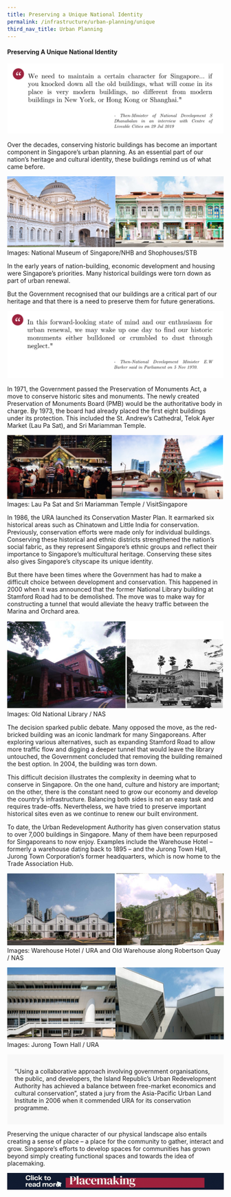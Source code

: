 ```yaml
---
title: Preserving a Unique National Identity
permalink: /infrastructure/urban-planning/unique
third_nav_title: Urban Planning
---
```

#### Preserving A Unique National Identity

![Alt text for image on Isomer site](/images/infrastructure/urban-planning/up-18.png)

Over the decades, conserving historic buildings has become an important component in Singapore’s urban planning. As an essential part of our nation’s heritage and cultural identity, these buildings remind us of what came before.

![Alt text for image on Isomer site](/images/infrastructure/urban-planning/up-19.png)Images: National Museum of Singapore/NHB and Shophouses/STB

In the early years of nation-building, economic development and housing were Singapore’s priorities. Many historical buildings were torn down as part of urban renewal.

But the Government recognised that our buildings are a critical part of our heritage and that there is a need to preserve them for future generations.

![Alt text for image on Isomer site](/images/infrastructure/urban-planning/up-20.png)

In 1971, the Government passed the Preservation of Monuments Act, a move to conserve historic sites and monuments. The newly created Preservation of Monuments Board (PMB) would be the authoritative body in charge. By 1973, the board had already placed the first eight buildings under its protection. This included the St. Andrew’s Cathedral, Telok Ayer Market (Lau Pa Sat), and Sri Mariamman Temple.

![Alt text for image on Isomer site](/images/infrastructure/urban-planning/up-21.png)Images: Lau Pa Sat and Sri Mariamman Temple / VisitSingapore

In 1986, the URA launched its Conservation Master Plan. It earmarked six historical areas such as Chinatown and Little India for conservation. Previously, conservation efforts were made only for individual buildings. Conserving these historical and ethnic districts strengthened the nation’s social fabric, as they represent Singapore’s ethnic groups and reflect their importance to Singapore’s multicultural heritage. Conserving these sites also gives Singapore’s cityscape its unique identity.

But there have been times where the Government has had to make a difficult choice between development and conservation. This happened in 2000 when it was announced that the former National Library building at Stamford Road had to be demolished. The move was to make way for constructing a tunnel that would alleviate the heavy traffic between the Marina and Orchard area.

![Alt text for image on Isomer site](/images/infrastructure/urban-planning/up-22.png)Images: Old National Library / NAS

The decision sparked public debate. Many opposed the move, as the red-bricked building was an iconic landmark for many Singaporeans. After exploring various alternatives, such as expanding Stamford Road to allow more traffic flow and digging a deeper tunnel that would leave the library untouched, the Government concluded that removing the building remained the best option. In 2004, the building was torn down.

This difficult decision illustrates the complexity in deeming what to conserve in Singapore. On the one hand, culture and history are important; on the other, there is the constant need to grow our economy and develop the country’s infrastructure. Balancing both sides is not an easy task and requires trade-offs. Nevertheless, we have tried to preserve important historical sites even as we continue to renew our built environment.

To date, the Urban Redevelopment Authority has given conservation status to over 7,000 buildings in Singapore. Many of them have been repurposed for Singaporeans to now enjoy. Examples include the Warehouse Hotel – formerly a warehouse dating back to 1895 – and the Jurong Town Hall, Jurong Town Corporation’s former headquarters, which is now home to the Trade Association Hub.

![Alt text for image on Isomer site](/images/infrastructure/urban-planning/up-23.png)Images: Warehouse Hotel / URA and Old Warehouse along Robertson Quay / NAS

![Alt text for image on Isomer site](/images/infrastructure/urban-planning/up-24.png)Images: Jurong Town Hall / URA

<div style="border:0px solid #0505f8;background-color:#f8f8f8;padding:1.2em;">
<p>“Using a collaborative approach involving government organisations, the public, and developers, the Island Republic’s Urban Redevelopment Authority has achieved a balance between free-market economics and cultural conservation”, stated a jury from the Asia-Pacific Urban Land Institute in 2006 when it commended URA for its conservation programme. </p> 
</div>

Preserving the unique character of our physical landscape also entails creating a sense of place – a place for the community to gather, interact and grow. Singapore’s efforts to develop spaces for communities has grown beyond simply creating functional spaces and towards the idea of placemaking.

[![Alt text for image on Isomer site](/images/infrastructure/urban-planning/up-placemake.gif)](/infrastructure/case-studies/urbanplanning#PMAnchor"target="_blank")